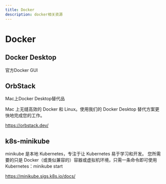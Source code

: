 ```yaml
---
title: Docker 
description: docker相关资源 
---
```

# Docker

## Docker Desktop
官方Docker GUI

## OrbStack
Mac上Docker Desktop替代品

Mac 上无缝高效的 Docker 和 Linux。使用我们的 Docker Desktop 替代方案更快地完成您的工作。

https://orbstack.dev/

## k8s-minikube
minikube 是本地 Kubernetes，专注于让 Kubernetes 易于学习和开发。
您所需要的只是 Docker（或类似兼容的）容器或虚拟机环境，只需一条命令即可使用 Kubernetes：minikube start

https://minikube.sigs.k8s.io/docs/

